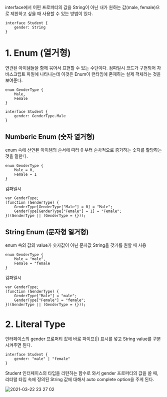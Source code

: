interface에서 어떤 프로퍼티의 값을 String이 아닌 내가 원하는 값(male, female)으로 제한하고 싶을 때 사용할 수 있는 방법이 있다.

```
interface Student {
    gender: String
}
```

# 1. Enum (열거형)
연관된 아이템들을 함께 묶어서 표현할 수 있는 수단이다.
컴파일시 코드가 구현되어 자바스크립트 파일에 나타나는데 이것은 Enum이 런타임에 존재하는 실제 객체라는 것을 보여준다.

```
enum GenderType {
    Male,
    Female
}
```
```
interface Student {
    gender: GenderType.Male
}
```

## Numberic Enum (숫자 열거형)
enum 속에 선언된 아이템의 순서에 따라 0 부터 순차적으로 증가하는 숫자를 할당하는 것을 말한다.

```
enum GenderType {
    Male = 0,
    Female = 1
}
```

컴파일시
```
var GenderType;
(function (GenderType) {
    GenderType[GenderType["Male"] = 0] = "Male";
    GenderType[GenderType["Female"] = 1] = "Female";
})(GenderType || (GenderType = {}));
```

## String Enum (문자형 열거형)
enum 속의 값의 value가 숫자값이 아닌 문자값 String을 갖기를 원할 때 사용

```
enum GenderType {
    Male = "male",
    Female = "female
}
```

컴파일시
```
var GenderType;
(function (GenderType) {
    GenderType["Male"] = "male";
    GenderType["Female"] = "female";
})(GenderType || (GenderType = {}));
```

# 2. Literal Type
인터페이스의 gender 프로퍼티 값에 바로 파이프(|) 표시를 넣고 String value를 구분시켜주면 된다.

```
interface Student {
    gender: "male" | "female"
}
```

Student 인터페이스의 타입을 리턴하는 함수로 와서 gender 프로퍼티의 값을 쓸 때, 리터럴 타입 속에 정의된 String 값에 대해서 auto complete option을 주게 된다.

![2021-03-22 23 27 02](https://user-images.githubusercontent.com/35294456/112005470-22b2cb80-8b66-11eb-9989-62210a7447a8.png)

